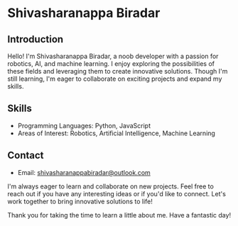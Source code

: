 # Shivasharanappa Biradar

## Introduction

Hello! I'm Shivasharanappa Biradar, a noob developer with a passion for robotics, AI, and machine learning. I enjoy exploring the possibilities of these fields and leveraging them to create innovative solutions. Though I'm still learning, I'm eager to collaborate on exciting projects and expand my skills.

## Skills

- Programming Languages: Python, JavaScript
- Areas of Interest: Robotics, Artificial Intelligence, Machine Learning


## Contact

- Email: shivasharanappabiradar@outlook.com


I'm always eager to learn and collaborate on new projects. Feel free to reach out if you have any interesting ideas or if you'd like to connect. Let's work together to bring innovative solutions to life!

Thank you for taking the time to learn a little about me. Have a fantastic day!
